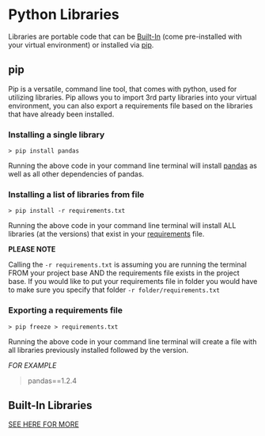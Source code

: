 # Python Libraries

Libraries are portable code that can be [Built-In]() (come pre-installed with your
virtual environment) or installed via
[pip](https://github.com/mvecchione145/python-quickstart/blob/main/libraries.md##pip).


## pip

Pip is a versatile, command line tool, that comes with python, used for utilizing libraries. Pip allows you to import
3rd party libraries into your virtual environment, you can also export a requirements file based on the libraries that
have already been installed.

### Installing a single library

```
> pip install pandas
```

Running the above code in your command line terminal will install [pandas](https://pandas.pydata.org/) as well as all
other dependencies of pandas.

### Installing a list of libraries from file

```
> pip install -r requirements.txt
```

Running the above code in your command line terminal will install ALL libraries (at the versions) that exist in your
[requirements](https://github.com/mvecchione145/python-quickstart/blob/main/requirements.txt) file.

**PLEASE NOTE**

Calling the ```-r requirements.txt``` is assuming you are running the terminal FROM your project base AND the
requirements file exists in the project base. If you would like to put your requirements file in folder you would have
to make sure you specify that folder ```-r folder/requirements.txt```

### Exporting a requirements file

```
> pip freeze > requirements.txt
```

Running the above code in your command line terminal will create a file with all libraries previously installed followed
by the version.

*FOR EXAMPLE*
> pandas==1.2.4

## Built-In Libraries

[SEE HERE FOR MORE](https://docs.python.org/3/library/)
